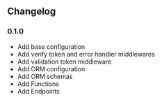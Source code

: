 ## Changelog

### 0.1.0

- Add base configuration
- Add verify token and error handler middlewares
- Add validation token middleware
- Add ORM configuration
- Add ORM schemas
- Add Functions
- Add Endpoints
